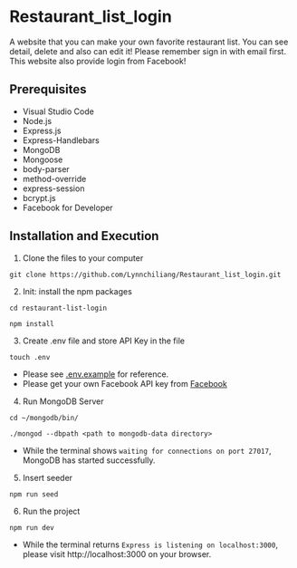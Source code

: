 # Restaurant_list_login

A website that you can make your own favorite restaurant list. You can see detail, delete and also can edit it!
Please remember sign in with email first. This website also provide login from Facebook!


## Prerequisites
*  Visual Studio Code
*  Node.js
*  Express.js
*  Express-Handlebars
*  MongoDB
*  Mongoose
*  body-parser
*  method-override
*  express-session
*  bcrypt.js
*  Facebook for Developer


## Installation and Execution
1.  Clone the files to your computer
```
git clone https://github.com/Lynnchiliang/Restaurant_list_login.git
```
2. Init: install the npm packages
```
cd restaurant-list-login
```
```
npm install
```
3. Create .env file and store API Key in the file
```
touch .env
```
- Please see [.env.example](https://github.com/wentingliuu/restaurant-list-login/blob/main/.env.example) for reference.
- Please get your own Facebook API key from [Facebook](https://developers.facebook.com/)
4. Run MongoDB Server
```
cd ~/mongodb/bin/
```
```
./mongod --dbpath <path to mongodb-data directory>
```
- While the terminal shows `waiting for connections on port 27017`, MongoDB has started successfully.
5. Insert seeder
```
npm run seed
```
6. Run the project
```
npm run dev
```
- While the terminal returns `Express is listening on localhost:3000`, please visit http://localhost:3000 on your browser.
